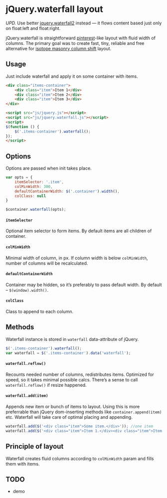 # jQuery.waterfall layout

*UPD.* Use better [jquery.waterfall2](https://github.com/dfcreative/jquery.waterfall2) instead — it flows content based just only on float:left and float:right.

jQuery.waterfall is straightforward <a href="http://pinterest.com">pinterest</a>-like layout with fluid width of columns. The primary goal was to create fast, tiny, reliable and free alternative for <a href="http://isotope.metafizzy.co/custom-layout-modes/masonry-column-shift.html">isotope masonry column shift</a> layout.

## Usage

Just include waterfall and apply it on some container with items.
```html
<div class="items-container">
	<div class="item">Item 1</div>
	<div class="item">Item 2</div>
	<div class="item">Item 3</div>
</div>

<script src="js/jquery.js"></script>
<script src="js/jquery.waterfall.js"></script>
<script>
$(function () {
	$('.items-container').waterfall();
});
</script>
```

## Options

Options are passed when init takes place.
```javascript
var opts = {
	itemSelector: '.item',
	colMinWidth: 300,
	defaultContainerWidth: $('.container').width(),
	colClass: null
}

$container.waterfall(opts);
```

#### `itemSelector`
Optional item selector to form items. By default items are all children of container.

#### `colMinWidth`
Minimal width of column, in px. If column width is below `colMinWidth`, number of columns will be recalculated.

#### `defaultContainerWidth`
Container may be hidden, so it’s preferably to pass default width. By default – `$(window).width()`.

#### `colClass`
Class to append to each column.


## Methods

Waterfall instance is stored in `waterfall` data-attribute of jQuery.
```javascript
$('.items-container').waterfall();
var waterfall = $('.items-container').data('waterfall');
```

#### `waterfall.reflow()` 
Recounts needed number of columns, redistributes items. Optimized for speed, so it takes minimal possible calcs.
There’s a sense to call `waterfall.reflow()` if resize happened.

#### `waterfall.add(item)` 
Appends new item or bunch of items to layout. Using this is more preferrable than jQuery dom-inserting methods like `container.append(item)` etc.
Waterfall will take care of optimal placing and appending.

```javascript
waterfall.add($('<div class="item">Some item.</div>')); //one item
waterfall.add($('<div class="item">Item 1.</div><div class="item">Item 2.</div>')); //few items
```

## Principle of layout

Waterfall creates fluid columns according to `colMinWidth` param and fills them with items.

## TODO
* demo

